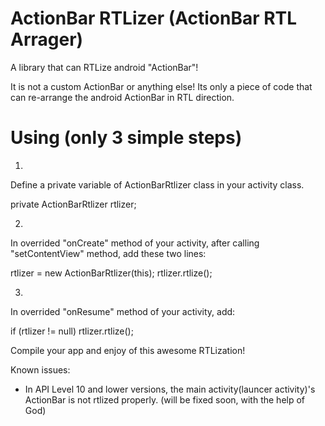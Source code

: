 ActionBar RTLizer (ActionBar RTL Arrager)
================

A library that can RTLize android "ActionBar"!

It is not a custom ActionBar or anything else!
Its only a piece of code that can re-arrange the android ActionBar in RTL direction.

Using (only 3 simple steps)
================
1)
Define a private variable of ActionBarRtlizer class in your activity class.

  private ActionBarRtlizer rtlizer;

2)
In overrided "onCreate" method of your activity, after calling "setContentView" method, add these two lines:

  rtlizer = new ActionBarRtlizer(this);
  rtlizer.rtlize();

3)
In overrided "onResume" method of your activity, add:
  
  if (rtlizer != null)
    rtlizer.rtlize();

Compile your app and enjoy of this awesome RTLization!


Known issues:
- In API Level 10 and lower versions, the main activity(launcer activity)'s ActionBar is not rtlized properly. (will be fixed soon, with the help of God)
